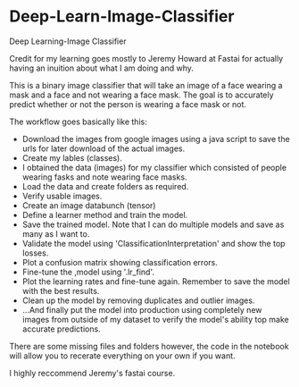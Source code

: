 # Deep-Learn-Image-Classifier
Deep Learning-Image Classifier

Credit for my learning goes mostly to Jeremy Howard at Fastai for actually having an inuition about what I am doing and why. 

This is a binary image classifier that will take an image of a face wearing a mask and a face and not wearing a face mask. The goal is to accurately predict whether or not the person is wearing a face mask or not. 

The workflow goes basically like this:

* Download the images from google images using a java script to save the urls for later download of the actual images.
* Create my lables (classes).
* I obtained the data (images) for my classifier which consisted of people wearing fasks and note wearing face masks.
* Load the data and create folders as required.
* Verify usable images.
* Create an image databunch (tensor) 
* Define a learner method and train the model.
* Save the trained model. Note that I can do multiple models and save as many as I want to.
* Validate the model using 'ClassificationInterpretation' and show the top losses.
* Plot a confusion matrix showing classification errors.
* Fine-tune the ,model using '.lr_find'.
* Plot the learning rates and fine-tune again. Remember to save the model with the best results.
* Clean up the model by removing duplicates and outlier images.
* ...And finally put the model into production using completely new images from outside of my dataset to verify the model's ability top make accurate predictions.

There are some missing files and folders however, the code in the notebook will allow you to recerate everything on your own if you want.

I highly reccommend Jeremy's fastai course. 
